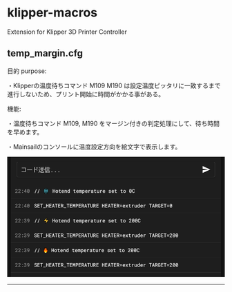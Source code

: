 # klipper-macros
Extension for Klipper 3D Printer Controller

## temp_margin.cfg
目的 purpose:

・Klipperの温度待ちコマンド M109 M190 は設定温度ピッタリに一致するまで進行しないため、プリント開始に時間がかかる事がある。

機能:

・温度待ちコマンド M109, M190 をマージン付きの判定処理にして、待ち時間を早めます。

・Mainsailのコンソールに温度設定方向を絵文字で表示します。

![temp command icon](/images/temp_emoji.png)

***
